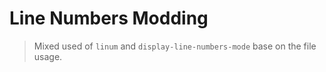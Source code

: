 # Line Numbers Modding
> Mixed used of `linum` and `display-line-numbers-mode` 
base on the file usage.
